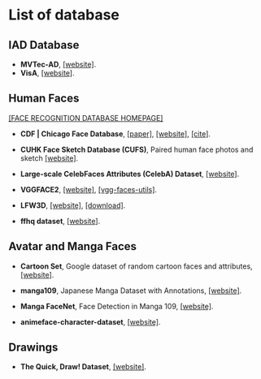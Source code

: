 # List of database

## IAD Database

- **MVTec-AD**, [[website]](https://www.mvtec.com/company/research/datasets/mvtec-ad).
- **VisA**, [[website]](https://paperswithcode.com/dataset/visa).

## Human Faces

[[FACE RECOGNITION DATABASE HOMEPAGE]](http://www.face-rec.org/databases/)

- **CDF | Chicago Face Database**, [[paper]](https://www.ncbi.nlm.nih.gov/pubmed/25582810), [[website]](https://chicagofaces.org/default/), [[cite]](https://scholar.googleusercontent.com/scholar.bib?q=info:0-713xnGxAQJ:scholar.google.com/&output=citation&scisig=AAGBfm0AAAAAXHYCei-vKSK0Mnk9BnZXLylL3d4Czhxq&scisf=4&ct=citation&cd=-1&hl=en).

- **CUHK Face Sketch Database (CUFS)**, Paired human face photos and sketch [[website]](http://mmlab.ie.cuhk.edu.hk/archive/facesketch.html).


- **Large-scale CelebFaces Attributes (CelebA) Dataset**, [[website]](http://mmlab.ie.cuhk.edu.hk/projects/CelebA.html).

- **VGGFACE2**, [[website]](http://zeus.robots.ox.ac.uk/vgg_face2/account_activation_sent/), [[vgg-faces-utils]](https://github.com/Psyche-mia/vgg-faces-utils).

- **LFW3D**, [[website]](https://talhassner.github.io/home/publication/2015_CVPR_1), [[download]](https://osnathassner.github.io/talhassner/projects/frontalize/project.html).

- **ffhq dataset**, [[website]](https://github.com/NVlabs/stylegan).

## Avatar and Manga Faces

- **Cartoon Set**, Google dataset of random cartoon faces and attributes, [[website]](https://google.github.io/cartoonset/index.html).

- **manga109**, Japanese Manga Dataset with Annotations, [[website]](http://www.manga109.org/en/download).

- **Manga FaceNet**, Face Detection in Manga 109, [[website]](https://www.cs.ccu.edu.tw/~wtchu/projects/MangaFace/).

- **animeface-character-dataset**, [[website]](http://www.nurs.or.jp/~nagadomi/animeface-character-dataset/).

## Drawings

- **The Quick, Draw! Dataset**, [[website]](https://github.com/googlecreativelab/quickdraw-dataset#projects-using-the-dataset).
